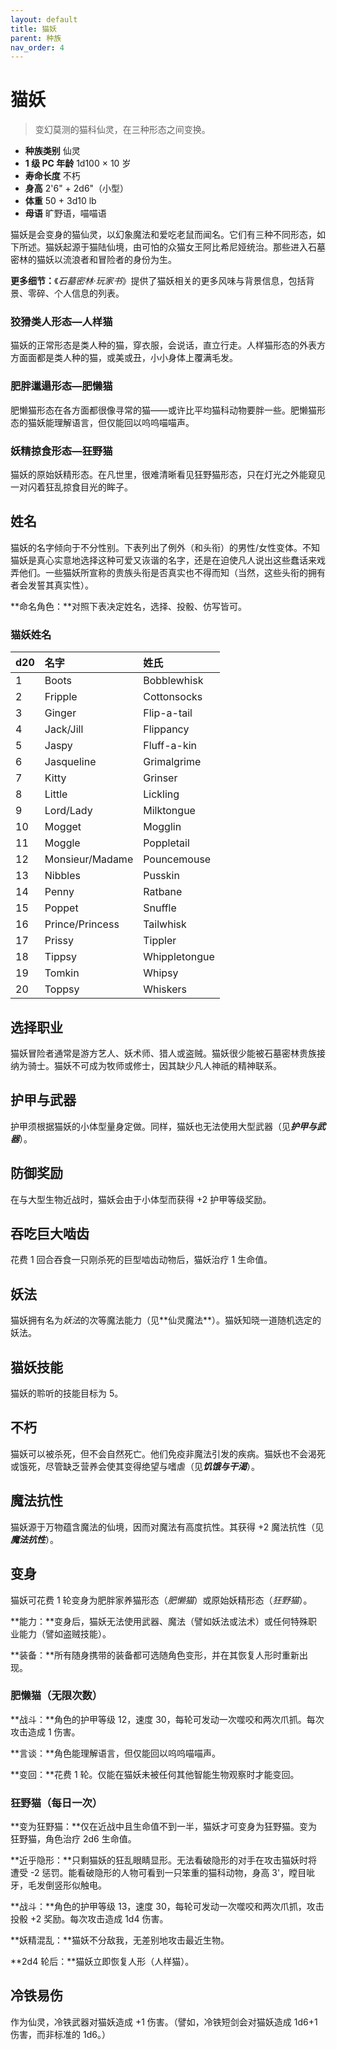 ```yaml
---
layout: default
title: 猫妖
parent: 种族
nav_order: 4
---
```


# 猫妖

> 变幻莫测的猫科仙灵，在三种形态之间变换。

- **种族类别**	仙灵
- **1 级 PC 年龄**	1d100 × 10 岁
- **寿命长度**	不朽
- **身高**	2'6" + 2d6"（小型）
- **体重**	50 + 3d10 lb
- **母语**	旷野语，喵喵语

猫妖是会变身的猫仙灵，以幻象魔法和爱吃老鼠而闻名。它们有三种不同形态，如下所述。猫妖起源于猫陆仙境，由可怕的众猫女王阿比希尼娅统治。那些进入石墓密林的猫妖以流浪者和冒险者的身份为生。

**更多细节：**《*石墓密林·玩家书*》提供了猫妖相关的更多风味与背景信息，包括背景、零碎、个人信息的列表。

### 狡猾类人形态—人样猫

猫妖的正常形态是类人种的猫，穿衣服，会说话，直立行走。人样猫形态的外表方方面面都是类人种的猫，或美或丑，小小身体上覆满毛发。

### 肥胖邋遢形态—肥懒猫

肥懒猫形态在各方面都很像寻常的猫——或许比平均猫科动物要胖一些。肥懒猫形态的猫妖能理解语言，但仅能回以呜呜喵喵声。

### 妖精掠食形态—狂野猫

猫妖的原始妖精形态。在凡世里，很难清晰看见狂野猫形态，只在灯光之外能窥见一对闪着狂乱掠食目光的眸子。

## 姓名

猫妖的名字倾向于不分性别。下表列出了例外（和头衔）的男性/女性变体。不知猫妖是真心实意地选择这种可爱又诙谐的名字，还是在迫使凡人说出这些蠢话来戏弄他们。一些猫妖所宣称的贵族头衔是否真实也不得而知（当然，这些头衔的拥有者会发誓其真实性）。

**命名角色：**对照下表决定姓名，选择、投骰、仿写皆可。

### 猫妖姓名

| d20 | 名字 | 姓氏 |
| :--- | :-------------- | :------------ |
| 1 | Boots | Bobblewhisk |
| 2 | Fripple | Cottonsocks |
| 3 | Ginger | Flip-a-tail |
| 4 | Jack/Jill | Flippancy |
| 5 | Jaspy | Fluff-a-kin |
| 6 | Jasqueline | Grimalgrime |
| 7 | Kitty | Grinser |
| 8 | Little | Lickling |
| 9 | Lord/Lady | Milktongue |
| 10 | Mogget | Mogglin |
| 11 | Moggle | Poppletail |
| 12 | Monsieur/Madame | Pouncemouse |
| 13 | Nibbles | Pusskin |
| 14 | Penny | Ratbane |
| 15 | Poppet | Snuffle |
| 16 | Prince/Princess | Tailwhisk |
| 17 | Prissy | Tippler |
| 18 | Tippsy | Whippletongue |
| 19 | Tomkin | Whipsy |
| 20 | Toppsy | Whiskers |

## 选择职业

猫妖冒险者通常是游方艺人、妖术师、猎人或盗贼。猫妖很少能被石墓密林贵族接纳为骑士。猫妖不可成为牧师或修士，因其缺少凡人神祇的精神联系。

## 护甲与武器

护甲须根据猫妖的小体型量身定做。同样，猫妖也无法使用大型武器（见***护甲与武器***）。

## 防御奖励

在与大型生物近战时，猫妖会由于小体型而获得 +2 护甲等级奖励。

## 吞吃巨大啮齿

花费 1 回合吞食一只刚杀死的巨型啮齿动物后，猫妖治疗 1 生命值。

## 妖法

猫妖拥有名为*妖法*的次等魔法能力（见**<g3>仙灵魔法</g3>**）。猫妖知晓一道随机选定的妖法。

## 猫妖技能

猫妖的聆听的技能目标为 5。

## 不朽

猫妖可以被杀死，但不会自然死亡。他们免疫非魔法引发的疾病。猫妖也不会渴死或饿死，尽管缺乏营养会使其变得绝望与嗜虐（见***饥饿与干渴***）。

## 魔法抗性

猫妖源于万物蕴含魔法的仙境，因而对魔法有高度抗性。其获得 +2 魔法抗性（见***魔法抗性***）。

## 变身

猫妖可花费 1 轮变身为肥胖家养猫形态（*肥懒猫*）或原始妖精形态（*狂野猫*）。

**能力：**变身后，猫妖无法使用武器、魔法（譬如妖法或法术）或任何特殊职业能力（譬如盗贼技能）。

**装备：**所有随身携带的装备都可选随角色变形，并在其恢复人形时重新出现。

### 肥懒猫（无限次数）

**战斗：**角色的护甲等级 12，速度 30，每轮可发动一次噬咬和两次爪抓。每次攻击造成 1 伤害。

**言谈：**角色能理解语言，但仅能回以呜呜喵喵声。

**变回：**花费 1 轮。仅能在猫妖未被任何其他智能生物观察时才能变回。

### 狂野猫（每日一次）

**变为狂野猫：**仅在近战中且生命值不到一半，猫妖才可变身为狂野猫。变为狂野猫，角色治疗 2d6 生命值。

**近乎隐形：**只剩猫妖的狂乱眼睛显形。无法看破隐形的对手在攻击猫妖时将遭受 -2 惩罚。能看破隐形的人物可看到一只笨重的猫科动物，身高 3'，瞠目呲牙，毛发倒竖形似触电。

**战斗：**角色的护甲等级 13，速度 30，每轮可发动一次噬咬和两次爪抓，攻击投骰 +2 奖励。每次攻击造成 1d4 伤害。

**妖精混乱：**猫妖不分敌我，无差别地攻击最近生物。

**2d4 轮后：**猫妖立即恢复人形（人样猫）。

## 冷铁易伤

作为仙灵，冷铁武器对猫妖造成 +1 伤害。（譬如，冷铁短剑会对猫妖造成 1d6+1 伤害，而非标准的 1d6。）

